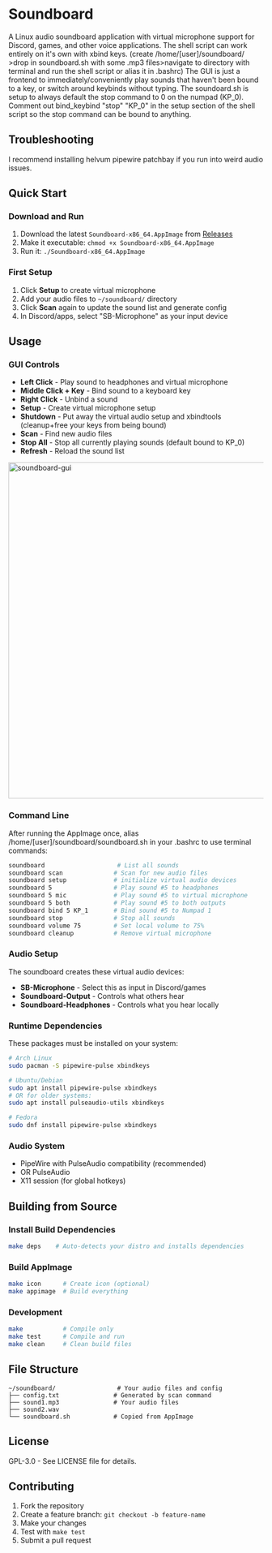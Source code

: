 # Soundboard

A Linux audio soundboard application with virtual microphone support for Discord, games, and other voice applications. The shell script can work entirely on it's own with xbind keys. (create /home/[user]/soundboard/ >drop in soundboard.sh with some .mp3 files>navigate to directory with terminal and run the shell script or alias it in .bashrc) The GUI is just a frontend to immediately/conveniently play sounds that haven't been bound to a key, or switch around keybinds without typing. The soundoard.sh is setup to always default the stop command to 0 on the numpad (KP_0). Comment out bind_keybind "stop" "KP_0" in the setup section of the shell script so the stop command can be bound to anything. 

## Troubleshooting
I recommend installing helvum pipewire patchbay if you run into weird audio issues. 
## Quick Start

### Download and Run
1. Download the latest `Soundboard-x86_64.AppImage` from [Releases](../../releases)
2. Make it executable: `chmod +x Soundboard-x86_64.AppImage`
3. Run it: `./Soundboard-x86_64.AppImage`

### First Setup
1. Click **Setup** to create virtual microphone
2. Add your audio files to `~/soundboard/` directory
4. Click **Scan** again to update the sound list and generate config
5. In Discord/apps, select "SB-Microphone" as your input device

## Usage

### GUI Controls
- **Left Click** - Play sound to headphones and virtual microphone
- **Middle Click + Key** - Bind sound to a keyboard key
- **Right Click** - Unbind a sound
- **Setup** - Create virtual microphone setup
- **Shutdown** - Put away the virtual audio setup and xbindtools (cleanup+free your keys from being bound)
- **Scan** - Find new audio files
- **Stop All** - Stop all currently playing sounds (default bound to KP_0)
- **Refresh** - Reload the sound list
<img width="1081" height="663" alt="soundboard-gui" src="https://github.com/user-attachments/assets/6075639a-caa0-4431-b171-4c14b650aba2" />

### Command Line
After running the AppImage once, alias /home/[user]/soundboard/soundboard.sh in your .bashrc to use terminal commands:
```bash
soundboard                    # List all sounds
soundboard scan              # Scan for new audio files
soundboard setup             # initialize virtual audio devices
soundboard 5                 # Play sound #5 to headphones
soundboard 5 mic             # Play sound #5 to virtual microphone
soundboard 5 both            # Play sound #5 to both outputs
soundboard bind 5 KP_1       # Bind sound #5 to Numpad 1
soundboard stop              # Stop all sounds
soundboard volume 75         # Set local volume to 75%
soundboard cleanup           # Remove virtual microphone
```

### Audio Setup
The soundboard creates these virtual audio devices:
- **SB-Microphone** - Select this as input in Discord/games
- **Soundboard-Output** - Controls what others hear
- **Soundboard-Headphones** - Controls what you hear locally

### Runtime Dependencies
These packages must be installed on your system:
```bash
# Arch Linux
sudo pacman -S pipewire-pulse xbindkeys

# Ubuntu/Debian
sudo apt install pipewire-pulse xbindkeys
# OR for older systems:
sudo apt install pulseaudio-utils xbindkeys

# Fedora
sudo dnf install pipewire-pulse xbindkeys
```

### Audio System
- PipeWire with PulseAudio compatibility (recommended)
- OR PulseAudio
- X11 session (for global hotkeys)

## Building from Source

### Install Build Dependencies
```bash
make deps    # Auto-detects your distro and installs dependencies
```

### Build AppImage
```bash
make icon      # Create icon (optional)
make appimage  # Build everything
```

### Development
```bash
make           # Compile only
make test      # Compile and run
make clean     # Clean build files
```

## File Structure
```
~/soundboard/                 # Your audio files and config
├── config.txt               # Generated by scan command
├── sound1.mp3               # Your audio files
├── sound2.wav
└── soundboard.sh            # Copied from AppImage
```


## License

GPL-3.0 - See LICENSE file for details.

## Contributing

1. Fork the repository
2. Create a feature branch: `git checkout -b feature-name`
3. Make your changes
4. Test with `make test`
5. Submit a pull request

